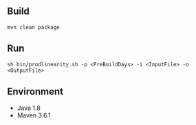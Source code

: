 ## Build
```mvn clean package```

## Run
```sh bin/prodlinearity.sh -p <PreBuildDays> -i <InputFile> -o <OutputFile>```


## Environment
* Java 1.8
* Maven 3.6.1
